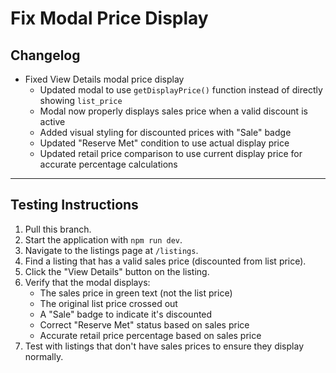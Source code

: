 # Fix Modal Price Display

## Changelog

- Fixed View Details modal price display
  - Updated modal to use `getDisplayPrice()` function instead of directly showing `list_price`
  - Modal now properly displays sales price when a valid discount is active
  - Added visual styling for discounted prices with "Sale" badge
  - Updated "Reserve Met" condition to use actual display price
  - Updated retail price comparison to use current display price for accurate percentage calculations

---

## Testing Instructions

1. Pull this branch.
2. Start the application with `npm run dev`.
3. Navigate to the listings page at `/listings`.
4. Find a listing that has a valid sales price (discounted from list price).
5. Click the "View Details" button on the listing.
6. Verify that the modal displays:
   - The sales price in green text (not the list price)
   - The original list price crossed out
   - A "Sale" badge to indicate it's discounted
   - Correct "Reserve Met" status based on sales price
   - Accurate retail price percentage based on sales price
7. Test with listings that don't have sales prices to ensure they display normally.
